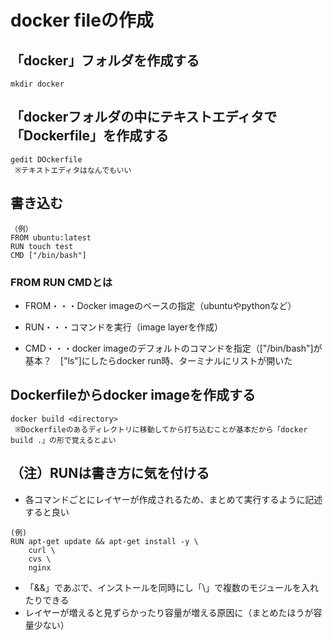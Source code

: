 # docker fileの作成

## 「docker」フォルダを作成する
```ubuntu
mkdir docker
```
## 「dockerフォルダの中にテキストエディタで「Dockerfile」を作成する
```ubuntu
gedit DOckerfile
 ※テキストエディタはなんでもいい
 ```
 
 ## 書き込む
 ```text
 （例）
 FROM ubuntu:latest
 RUN touch test
 CMD ["/bin/bash"]
 ```
### FROM RUN CMDとは

- FROM・・・Docker imageのベースの指定（ubuntuやpythonなど）

- RUN・・・コマンドを実行（image layerを作成）

- CMD・・・docker imageのデフォルトのコマンドを指定（["/bin/bash"]が基本？　["ls"]にしたらdocker run時、ターミナルにリストが開いた

## Dockerfileからdocker imageを作成する
```ubuntu
docker build <directory>
 ※Dockerfileのあるディレクトリに移動してから打ち込むことが基本だから「docker build .」の形で覚えるとよい
```

## （注）RUNは書き方に気を付ける
- 各コマンドごとにレイヤーが作成されるため、まとめて実行するように記述すると良い
```text
(例)
RUN apt-get update && apt-get install -y \  
    curl \
    cvs \
    nginx
```
- 「&&」であぷで、インストールを同時にし「\」で複数のモジュールを入れたりできる
- レイヤーが増えると見ずらかったり容量が増える原因に（まとめたほうが容量少ない）
